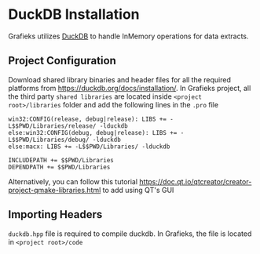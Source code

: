 # DuckDB Installation

Grafieks utilizes [DuckDB](https://duckdb.org/) to handle InMemory operations for data extracts.

## Project Configuration

Download shared library binaries and header files for all the required platforms from https://duckdb.org/docs/installation/. In Grafieks project, all the third party `shared libraries` are located inside `<project root>/libraries` folder and add the following lines in the `.pro` file

```
win32:CONFIG(release, debug|release): LIBS += -L$$PWD/Libraries/release/ -lduckdb
else:win32:CONFIG(debug, debug|release): LIBS += -L$$PWD/Libraries/debug/ -lduckdb
else:macx: LIBS += -L$$PWD/Libraries/ -lduckdb

INCLUDEPATH += $$PWD/Libraries
DEPENDPATH += $$PWD/Libraries
```

Alternatively, you can follow this tutorial https://doc.qt.io/qtcreator/creator-project-qmake-libraries.html to add using QT's GUI

## Importing Headers

`duckdb.hpp` file is required to compile duckdb. In Grafieks, the file is located in `<project root>/code`

